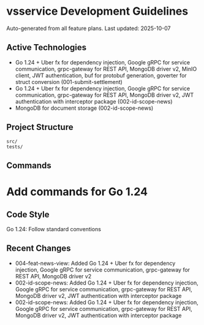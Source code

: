 # vsservice Development Guidelines

Auto-generated from all feature plans. Last updated: 2025-10-07

## Active Technologies
- Go 1.24 + Uber fx for dependency injection, Google gRPC for service communication, grpc-gateway for REST API, MongoDB driver v2, MinIO client, JWT authentication, buf for protobuf generation, goverter for struct conversion (001-submit-settlement)
- Go 1.24 + Uber fx for dependency injection, Google gRPC for service communication, grpc-gateway for REST API, MongoDB driver v2, JWT authentication with interceptor package (002-id-scope-news)
- MongoDB for document storage (002-id-scope-news)

## Project Structure
```
src/
tests/
```

## Commands
# Add commands for Go 1.24

## Code Style
Go 1.24: Follow standard conventions

## Recent Changes
- 004-feat-news-view: Added Go 1.24 + Uber fx for dependency injection, Google gRPC for service communication, grpc-gateway for REST API, MongoDB driver v2
- 002-id-scope-news: Added Go 1.24 + Uber fx for dependency injection, Google gRPC for service communication, grpc-gateway for REST API, MongoDB driver v2, JWT authentication with interceptor package
- 002-id-scope-news: Added Go 1.24 + Uber fx for dependency injection, Google gRPC for service communication, grpc-gateway for REST API, MongoDB driver v2, JWT authentication with interceptor package

<!-- MANUAL ADDITIONS START -->
<!-- MANUAL ADDITIONS END -->
